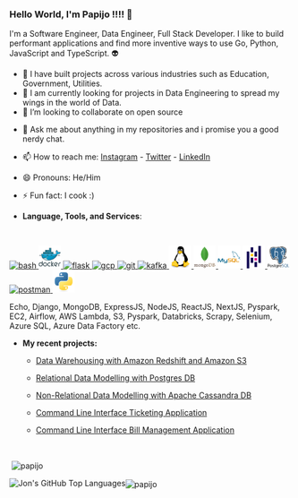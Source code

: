 ### Hello World, I'm Papijo !!!! 👋

I'm a Software Engineer, Data Engineer, Full Stack Developer. I like to build performant applications and find more inventive ways to use Go, Python, JavaScript and TypeScript. 👽

- 🔭 I have built projects across various industries such as Education, Government, Utilities.
- 🌱 I am currently looking for projects in Data Engineering to spread my wings in the world of Data.
- 👯 I’m looking to collaborate on open source
<!-- - 🤔 I’m looking for help with ... -->
- 💬 Ask me about anything in my repositories and i promise you a good nerdy chat.
- 📫 How to reach me: [Instagram](https://www.instagram.com/papijo10/) - [Twitter](https://twitter.com/SkipperPJ) - [LinkedIn](https://www.linkedin.com/in/jonathan-ebhota/)
- 😄 Pronouns: He/Him
- ⚡ Fun fact: I cook :)

- <b>Language, Tools, and Services</b>:
<br/>
<p align="left"> 
<a href="https://www.gnu.org/software/bash/" target="_blank" rel="noreferrer"> <img src="https://www.vectorlogo.zone/logos/gnu_bash/gnu_bash-icon.svg" alt="bash" width="40" height="40"/> </a>
<a href="https://www.docker.com/" target="_blank" rel="noreferrer"> <img src="https://raw.githubusercontent.com/devicons/devicon/master/icons/docker/docker-original-wordmark.svg" alt="docker" width="40" </a>
<a href="https://flask.palletsprojects.com/" target="_blank" rel="noreferrer"> <img src="https://www.vectorlogo.zone/logos/pocoo_flask/pocoo_flask-icon.svg" alt="flask" width="40" height="40"/> </a> 
<a href="https://cloud.google.com" target="_blank" rel="noreferrer"> <img src="https://www.vectorlogo.zone/logos/google_cloud/google_cloud-icon.svg" alt="gcp" width="40" height="40"/> </a> <a href="https://git-scm.com/" target="_blank" rel="noreferrer"> <img src="https://www.vectorlogo.zone/logos/git-scm/git-scm-icon.svg" alt="git" width="40" height="40"/> </a>
<a href="https://kafka.apache.org/" target="_blank" rel="noreferrer"> <img src="https://www.vectorlogo.zone/logos/apache_kafka/apache_kafka-icon.svg" alt="kafka" width="40" height="40"/> </a>
<a href="https://www.linux.org/" target="_blank" rel="noreferrer"> <img src="https://raw.githubusercontent.com/devicons/devicon/master/icons/linux/linux-original.svg" alt="linux" width="40" height="40"/> </a>
<a href="https://www.mongodb.com/" target="_blank" rel="noreferrer"> <img src="https://raw.githubusercontent.com/devicons/devicon/master/icons/mongodb/mongodb-original-wordmark.svg" alt="mongodb" width="40" height="40"/> </a> <a href="https://www.mysql.com/" target="_blank" rel="noreferrer"> <img src="https://raw.githubusercontent.com/devicons/devicon/master/icons/mysql/mysql-original-wordmark.svg" alt="mysql" width="40" height="40"/> </a>
<a href="https://pandas.pydata.org/" target="_blank" rel="noreferrer"> <img src="https://raw.githubusercontent.com/devicons/devicon/2ae2a900d2f041da66e950e4d48052658d850630/icons/pandas/pandas-original.svg" alt="pandas" width="40" height="40"/> </a> <a href="https://www.postgresql.org" target="_blank" rel="noreferrer"> <img src="https://raw.githubusercontent.com/devicons/devicon/master/icons/postgresql/postgresql-original-wordmark.svg" alt="postgresql" width="40" height="40"/> </a> <a href="https://postman.com" target="_blank" rel="noreferrer"> <img src="https://www.vectorlogo.zone/logos/getpostman/getpostman-icon.svg" alt="postman" width="40" height="40"/> </a> <a href="https://www.python.org" target="_blank" rel="noreferrer"> <img src="https://raw.githubusercontent.com/devicons/devicon/master/icons/python/python-original.svg" alt="python" width="40" height="40"/> </a> 
<p>Echo, Django, MongoDB, ExpressJS, NodeJS, ReactJS, NextJS, Pyspark, EC2, Airflow, AWS Lambda, S3, Pyspark, Databricks, Scrapy, Selenium, Azure SQL, Azure Data Factory etc.</p>
</p>

- <b>My recent projects: </b>

  - <a href="https://github.com/papijo/data_warehouse_redshift">Data Warehousing with Amazon Redshift and Amazon S3</a>

  - <a href="https://github.com/papijo/data_modelling_postgres">Relational Data Modelling with Postgres DB</a>
  - <a href="https://github.com/papijo/data_modelling_cassandra">Non-Relational Data Modelling with Apache Cassandra DB</a>
  - <a href="https://github.com/papijo/go_cli_ticketing_application">Command Line Interface Ticketing Application</a>
  - <a href="https://github.com/papijo/go-cli-bill-application">Command Line Interface Bill Management Application</a>

<br/>

<p>&nbsp;<img align="center" src="https://github-readme-stats-liard-omega-81.vercel.app/api?username=papijo&show=reviews,discussions_started,discussions_answered,prs_merged,prs_merged_percentage&show_icons=true&locale=en&theme=tokyonight" alt="papijo" /></p>

<p><img align="left" alt="Jon's GitHub Top Languages" src="https://github-readme-stats-liard-omega-81.vercel.app/api/top-langs/?username=papijo&size_weight=0&count_weight=1&langs_count=10&theme=tokyonight" /></p>

<p><img align="center" src="https://github-readme-streak-stats.herokuapp.com/?user=papijo&layout=compact&theme=tokyonight" alt="papijo" /></p>
